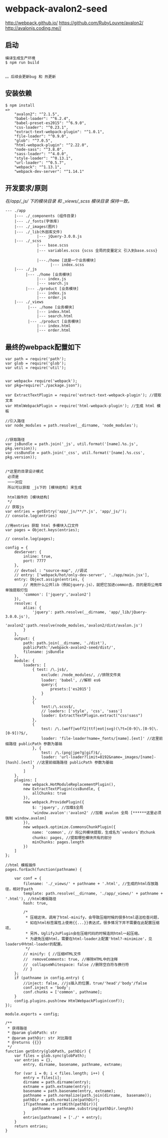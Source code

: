 # webpack-avalon2-seed #

<http://webpack.github.io/>
<https://github.com/RubyLouvre/avalon2/>
<http://avalonjs.coding.me//>

## 启动 ##
    编译生成生产环境
    $ npm run build


    。。后续会更新bug 和 热更新

## 安装依赖 ##

	$ npm install
	=>
	    "avalon2": "^2.1.5",
        "babel-loader": "^6.2.4",
        "babel-preset-es2015": "^6.9.0",
        "css-loader": "^0.23.1",
        "extract-text-webpack-plugin": "^1.0.1",
        "file-loader": "^0.9.0",
        "glob": "^7.0.5",
        "html-webpack-plugin": "^2.22.0",
        "node-sass": "^3.8.0",
        "sass-loader": "^4.0.0",
        "style-loader": "^0.13.1",
        "url-loader": "^0.5.7",
        "webpack": "^1.13.1",
        "webpack-dev-server": "^1.14.1"



## 开发要求/原则 ##

*在/app/_js/ 下的模块目录 和 _views/_scss 模块目录 保持一致。*

    --- ./app
        |--- ./_components (组件目录)
        |--- ./_fonts(字体库)
        |--- ./_images(图片)
        |--- ./_lib(外部库文件)
                  |--- jQuery-3.0.0.js
        |--- ./_scss
                  |--- base.scss
                  |--- variables.scss {scss 全局的变量定义 引入到base.scss}

                  |---./home [这是一个业务模块]
                        |--- index.scss
        |--- ./_js
             |--- ./home [业务模块]
                  |--- index.js
                  |--- search.js
             |--- ./product [业务模块]
                  |--- index.js
                  |--- order.js
        |--- ./_views
              |--- ./home [业务模块]
                  |--- index.html
                  |--- search.html
              |--- ./product [业务模块]
                  |--- index.html
                  |--- order.html

## 最终的webpack配置如下 ##

    var path = require('path');
    var glob = require('glob');
    var util = require('util');


    var webpack= require('webpack');
    var pkg=require("./package.json");

    var ExtractTextPlugin = require('extract-text-webpack-plugin'); //提取文本
    var HtmlWebpackPlugin = require('html-webpack-plugin'); //生成 html 模板

    //引入路径
    var node_modules = path.resolve(__dirname, 'node_modules');


    //获取路径
    var jsBundle = path.join('_js', util.format('[name].%s.js', pkg.version));
    var cssBundle = path.join('_css', util.format('[name].%s.css', pkg.version));


    /*这里的目录设计模式
     必须是
     一一对应
     所以可以获取 _js下的 [模块结构] 来生成

     html插件的 [模块结构]
     */
    // 获取js
    var entries = getEntry('app/_js/**/*.js', 'app/_js/');
    // console.log(entries)

    //用entries 获取 html 多模块入口文件
    var pages = Object.keys(entries);

    // console.log(pages);

    config = {
        devServer: {
            inline: true,
            port: 7777
        },
        // devtool : "source-map", //调试
        // entry: ['webpack/hot/only-dev-server', './app/main.jsx'],
        entry: Object.assign(entries, {
            // 用到什么公共lib（例如jquery.js），就把它加进common去，目的是将公用库单独提取打包
            'common': ['jquery','avalon2']
        }),
        resolve: {
            alias: {
                'jquery': path.resolve(__dirname, 'app/_lib/jQuery-3.0.0.js'),
                'avalon2':path.resolve(node_modules,'avalon2/dist/avalon.js')
            }
        },
        output: {
            path: path.join(__dirname, './dist'),
            publicPath:'/webpack-avalon2-seed/dist/',
            filename: jsBundle
        },
        module: {
            loaders: [
                { test: /\.js$/,
                    exclude: /node_modules/, //排除文件夹
                    loader: 'babel', //解析 es6
                    query:{
                        presets:['es2015']
                    }
                },
                {
                    test:/\.scss$/,
                    // loaders: ['style', 'css', 'sass']
                    loader: ExtractTextPlugin.extract("css!sass")
                },
                {
                    test: /\.(woff|woff2|ttf|eot|svg)(\?t=[0-9]\.[0-9]\.[0-9])?$/,
                    loader: 'file-loader?name=_fonts/[name].[ext]' //这里前缀路径 publicPath 参数为基础
                }, {
                    test: /\.(png|jpe?g|gif)$/,
                    loader: 'url-loader?limit=8192&name=_images/[name]-[hash].[ext]' //这里前缀路路径 publicPath 参数为基础
                }
            ]
        },
        plugins: [
            new webpack.HotModuleReplacementPlugin(),
            new ExtractTextPlugin(cssBundle, {
                allChunks: true
            }),
            new webpack.ProvidePlugin({
                $: 'jquery', //加载$全局
                'window.avalon':'avalon2' //加载 avalon 全局 [******这里必须强制 window.avalon]
            }),
            new webpack.optimize.CommonsChunkPlugin({
                name: 'common', // 将公共模块提取，生成名为`vendors`的chunk
                chunks: pages, //提取哪些模块共有的部分
                minChunks: pages.length
            })
        ]
    };

    //html 模板插件
    pages.forEach(function(pathname) {

        var conf = {
            filename: './_views/' + pathname + '.html', //生成的html存放路径，相对于path
            template: path.resolve(__dirname, './app/_views/' + pathname + '.html'), //html模板路径
            hash: true,

            /*
             * 压缩这块，调用了html-minify，会导致压缩时候的很多html语法检查问题，
             * 如在html标签属性上使用{{...}}表达式，很多情况下并不需要在此配置压缩项，
             * 另外，UglifyJsPlugin会在压缩代码的时候连同html一起压缩。
             * 为避免压缩html，需要在html-loader上配置'html?-minimize'，见loaders中html-loader的配置。
             */
            // minify: { //压缩HTML文件
            // 	removeComments: true, //移除HTML中的注释
            // 	collapseWhitespace: false //删除空白符与换行符
            // }
        };
        if (pathname in config.entry) {
            //inject: false, //js插入的位置，true/'head'/'body'/false
            conf.inject = 'body';
            conf.chunks = ['common', pathname];
        }
        config.plugins.push(new HtmlWebpackPlugin(conf));
    });

    module.exports = config;

    /**
     * 获得路径
     * @param globPath: str
     * @param pathDir: str 对比路径
     * @returns {{}}
     */
    function getEntry(globPath, pathDir) {
        var files = glob.sync(globPath);
        var entries = {},
            entry, dirname, basename, pathname, extname;

        for (var i = 0; i < files.length; i++) {
            entry = files[i];
            dirname = path.dirname(entry);
            extname = path.extname(entry);
            basename = path.basename(entry, extname);
            pathname = path.normalize(path.join(dirname,  basename));
            pathDir = path.normalize(pathDir);
            if(pathname.startsWith(pathDir)){
                pathname = pathname.substring(pathDir.length)
            }
            entries[pathname] = ['./' + entry];
        }
        return entries;
    }


